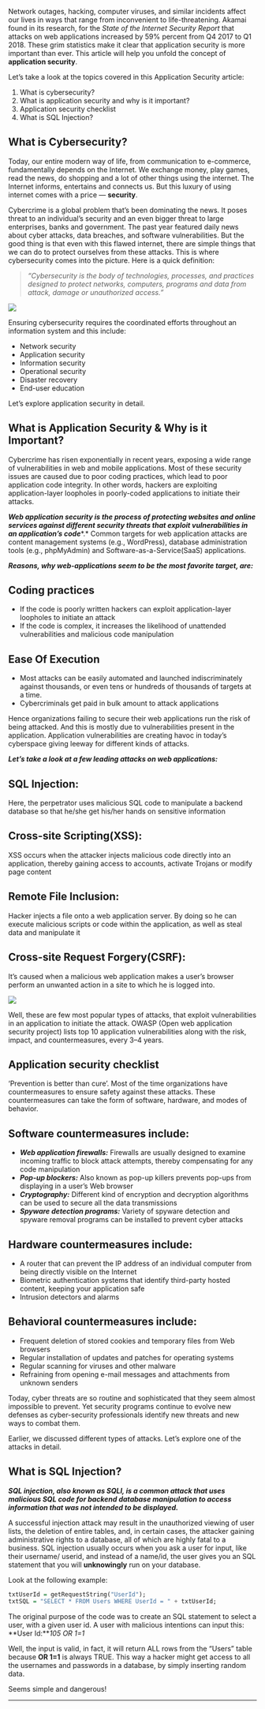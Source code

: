 
Network outages, hacking, computer viruses, and similar incidents affect our lives in ways that range from inconvenient to life-threatening. Akamai found in its research, for the *State of the Internet Security Report* that attacks on web applications increased by 59% percent from Q4 2017 to Q1 2018. These grim statistics make it clear that application security is more important than ever. This article will help you unfold the concept of **application security**.

Let’s take a look at the topics covered in this Application Security article:

1. What is cybersecurity?
2. What is application security and why is it important?
3. Application security checklist
4. What is SQL Injection?

## What is Cybersecurity?

Today, our entire modern way of life, from communication to e-commerce, fundamentally depends on the Internet. We exchange money, play games, read the news, do shopping and a lot of other things using the internet. The Internet informs, entertains and connects us. But this luxury of using internet comes with a price — **security**.

Cybercrime is a global problem that’s been dominating the news. It poses threat to an individual’s security and an even bigger threat to large enterprises, banks and government. The past year featured daily news about cyber attacks, data breaches, and software vulnerabilities. But the good thing is that even with this flawed internet, there are simple things that we can do to protect ourselves from these attacks. This is where cybersecurity comes into the picture. Here is a quick definition:

> *“Cybersecurity is the body of technologies, processes, and practices designed to protect networks, computers, programs and data from attack, damage or unauthorized access.”*

![](https://miro.medium.com/v2/resize:fit:640/format:webp/1*_qmYswIJ-yKCn_kqn72kMw.png)

Ensuring cybersecurity requires the coordinated efforts throughout an information system and this include:

- Network security
- Application security
- Information security
- Operational security
- Disaster recovery
- End-user education

Let’s explore application security in detail.

## What is Application Security & Why is it Important?

Cybercrime has risen exponentially in recent years, exposing a wide range of vulnerabilities in web and mobile applications. Most of these security issues are caused due to poor coding practices, which lead to poor application code integrity. In other words, hackers are exploiting application-layer loopholes in poorly-coded applications to initiate their attacks.

***Web application security is the process of protecting websites and online services against different security threats that exploit vulnerabilities in an application’s code****.* Common targets for web application attacks are content management systems (e.g., WordPress), database administration tools (e.g., phpMyAdmin) and Software-as-a-Service(SaaS) applications.

***Reasons, why web-applications seem to be the most favorite target, are:***

## Coding practices

- If the code is poorly written hackers can exploit application-layer loopholes to initiate an attack
- If the code is complex, it increases the likelihood of unattended vulnerabilities and malicious code manipulation

## Ease Of Execution

- Most attacks can be easily automated and launched indiscriminately against thousands, or even tens or hundreds of thousands of targets at a time.
- Cybercriminals get paid in bulk amount to attack applications

Hence organizations failing to secure their web applications run the risk of being attacked. And this is mostly due to vulnerabilities present in the application. Application vulnerabilities are creating havoc in today’s cyberspace giving leeway for different kinds of attacks.

***Let’s take a look at a few leading attacks on web applications:***

## SQL Injection:

Here, the perpetrator uses malicious SQL code to manipulate a backend database so that he/she get his/her hands on sensitive information

## Cross-site Scripting(XSS):

XSS occurs when the attacker injects malicious code directly into an application, thereby gaining access to accounts, activate Trojans or modify page content

## Remote File Inclusion:

Hacker injects a file onto a web application server. By doing so he can execute malicious scripts or code within the application, as well as steal data and manipulate it

## Cross-site Request Forgery(CSRF):

It’s caused when a malicious web application makes a user’s browser perform an unwanted action in a site to which he is logged into.

![](https://miro.medium.com/v2/resize:fit:640/format:webp/1*rt40wyq1T8bVcmOEaVNB9w.png)

Well, these are few most popular types of attacks, that exploit vulnerabilities in an application to initiate the attack. OWASP (Open web application security project) lists top 10 application vulnerabilities along with the risk, impact, and countermeasures, every 3–4 years.

## Application security checklist

‘Prevention is better than cure’. Most of the time organizations have countermeasures to ensure safety against these attacks. These countermeasures can take the form of software, hardware, and modes of behavior.

## Software countermeasures include:

- ***Web application firewalls:*** Firewalls are usually designed to examine incoming traffic to block attack attempts, thereby compensating for any code manipulation
- ***Pop-up blockers:*** Also known as pop-up killers prevents pop-ups from displaying in a user’s Web browser
- ***Cryptography:*** Different kind of encryption and decryption algorithms can be used to secure all the data transmissions
- ***Spyware detection programs:*** Variety of spyware detection and spyware removal programs can be installed to prevent cyber attacks

## Hardware countermeasures include:

- A router that can prevent the IP address of an individual computer from being directly visible on the Internet
- Biometric authentication systems that identify third-party hosted content, keeping your application safe
- Intrusion detectors and alarms

## Behavioral countermeasures include:

- Frequent deletion of stored cookies and temporary files from Web browsers
- Regular installation of updates and patches for operating systems
- Regular scanning for viruses and other malware
- Refraining from opening e-mail messages and attachments from unknown senders

Today, cyber threats are so routine and sophisticated that they seem almost impossible to prevent. Yet security programs continue to evolve new defenses as cyber-security professionals identify new threats and new ways to combat them.

Earlier, we discussed different types of attacks. Let’s explore one of the attacks in detail.

## What is SQL Injection?

***SQL injection, also known as SQLI, is a common attack that uses malicious SQL code for backend database manipulation to access information that was not intended to be displayed.***

A successful injection attack may result in the unauthorized viewing of user lists, the deletion of entire tables, and, in certain cases, the attacker gaining administrative rights to a database, all of which are highly fatal to a business. SQL injection usually occurs when you ask a user for input, like their username/ userid, and instead of a name/id, the user gives you an SQL statement that you will **unknowingly** run on your database.

Look at the following example:

```hs
txtUserId = getRequestString("UserId"); 
txtSQL = "SELECT * FROM Users WHERE UserId = " + txtUserId;
```

The original purpose of the code was to create an SQL statement to select a user, with a given user id. A user with malicious intentions can input this: **User Id:***105 OR 1=1*

Well, the input is valid, in fact, it will return ALL rows from the “Users” table because **OR 1=1** is always TRUE. This way a hacker might get access to all the usernames and passwords in a database, by simply inserting random data.

Seems simple and dangerous!

---